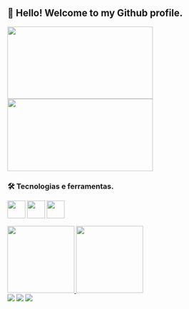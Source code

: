 ## 👋 Hello! Welcome to my Github profile.

<img src="https://i.postimg.cc/NjhJ65KD/mynameis.jpg" width="326" height="162"/>       <img src="https://media.giphy.com/media/d3mlE7uhX8KFgEmY/giphy.gif" width="326" height="162"/>

### 🛠  Tecnologias e ferramentas.
<img src="https://cdn.jsdelivr.net/gh/devicons/devicon/icons/git/git-original.svg" width="40" height="40"/>       <img src="https://cdn.jsdelivr.net/gh/devicons/devicon/icons/kotlin/kotlin-original.svg" width="40" height="40"/>       <img src="https://cdn.jsdelivr.net/gh/devicons/devicon/icons/android/android-original.svg" width="40" height="40"/>

<div>
<a href="https://github.com/rengaaV">
<img height="150em" src="https://github-readme-stats.vercel.app/api?username=rengaaV&show_icons=true&theme=dracula&include_all_commits=true&count_private=true"/>
<img height="150em" src="https://github-readme-stats.vercel.app/api/top-langs/?username=rengaaV&layout=compact&langs_count=7&theme=dracula"/>
</div>

<div>
<a href="https://www.instagram.com/vagnerbortolami/" target="_blank"><img src="https://img.shields.io/badge/-Instagram-%23E4405F?style=for-the-badge&logo=instagram&logoColor=white" target="_blank"></a>
<a href = "vagnerpereirabortolami@gmail.com"><img src="https://img.shields.io/badge/Gmail-D14836?style=for-the-badge&logo=gmail&logoColor=white" target="_blank"></a>
<a href="https://www.linkedin.com/in/vagner-bortolami-892b061bb/" target="_blank"><img src="https://img.shields.io/badge/-LinkedIn-%230077B5?style=for-the-badge&logo=linkedin&logoColor=white" target="_blank"></a>   
</div>
